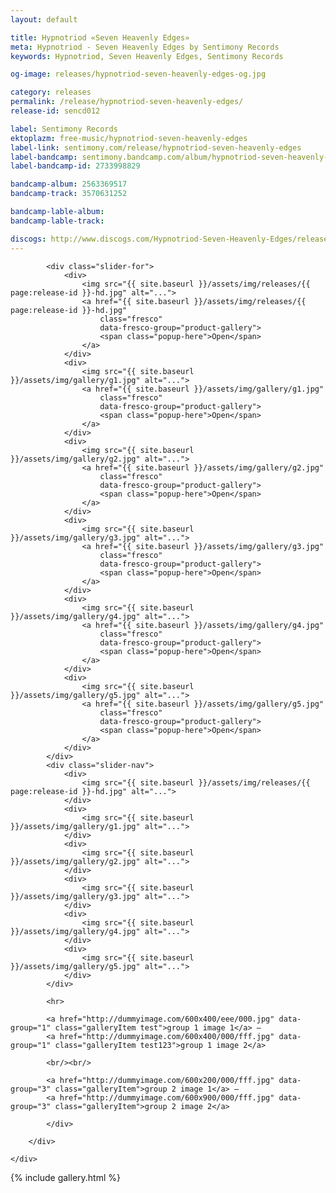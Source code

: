 ```yaml
---
layout: default

title: Hypnotriod «Seven Heavenly Edges»
meta: Hypnotriod - Seven Heavenly Edges by Sentimony Records
keywords: Hypnotriod, Seven Heavenly Edges, Sentimony Records

og-image: releases/hypnotriod-seven-heavenly-edges-og.jpg

category: releases
permalink: /release/hypnotriod-seven-heavenly-edges/
release-id: sencd012

label: Sentimony Records
ektoplazm: free-music/hypnotriod-seven-heavenly-edges
label-link: sentimony.com/release/hypnotriod-seven-heavenly-edges
label-bandcamp: sentimony.bandcamp.com/album/hypnotriod-seven-heavenly-edges
label-bandcamp-id: 2733998829

bandcamp-album: 2563369517
bandcamp-track: 3570631252

bandcamp-lable-album: 
bandcamp-lable-track: 

discogs: http://www.discogs.com/Hypnotriod-Seven-Heavenly-Edges/release/3618882
---
```


<!-- Tracklist:

01. Hypnotriod - Seven Heavenly Edges [125bmp] 
02. Hypnotriod - Sour Jazz [115bmp] 
03. Hypnotriod - Tale-teller (Irukanji Rmx) [125bmp] 
04. Hypnotriod - Vavel'ero Sea (Tentura Remix) [115bmp] 
05. Hypnotriod - The Sleep Detector (Unusual Cosmic Process Remix) [120bmp] -->

<div class="container">
    <div class="row">
        <div class="col-sm-8 col-sm-offset-4">
            <div class="slick">

            <div class="slider-for">
                <div>
                    <img src="{{ site.baseurl }}/assets/img/releases/{{ page:release-id }}-hd.jpg" alt="...">
                    <a href="{{ site.baseurl }}/assets/img/releases/{{ page:release-id }}-hd.jpg"
                        class="fresco"
                        data-fresco-group="product-gallery">
                        <span class="popup-here">Open</span>
                    </a>
                </div>
                <div>
                    <img src="{{ site.baseurl }}/assets/img/gallery/g1.jpg" alt="...">
                    <a href="{{ site.baseurl }}/assets/img/gallery/g1.jpg"
                        class="fresco"
                        data-fresco-group="product-gallery">
                        <span class="popup-here">Open</span>
                    </a>
                </div>
                <div>
                    <img src="{{ site.baseurl }}/assets/img/gallery/g2.jpg" alt="...">
                    <a href="{{ site.baseurl }}/assets/img/gallery/g2.jpg"
                        class="fresco"
                        data-fresco-group="product-gallery">
                        <span class="popup-here">Open</span>
                    </a>
                </div>
                <div>
                    <img src="{{ site.baseurl }}/assets/img/gallery/g3.jpg" alt="...">
                    <a href="{{ site.baseurl }}/assets/img/gallery/g3.jpg"
                        class="fresco"
                        data-fresco-group="product-gallery">
                        <span class="popup-here">Open</span>
                    </a>
                </div>
                <div>
                    <img src="{{ site.baseurl }}/assets/img/gallery/g4.jpg" alt="...">
                    <a href="{{ site.baseurl }}/assets/img/gallery/g4.jpg"
                        class="fresco"
                        data-fresco-group="product-gallery">
                        <span class="popup-here">Open</span>
                    </a>
                </div>
                <div>
                    <img src="{{ site.baseurl }}/assets/img/gallery/g5.jpg" alt="...">
                    <a href="{{ site.baseurl }}/assets/img/gallery/g5.jpg"
                        class="fresco"
                        data-fresco-group="product-gallery">
                        <span class="popup-here">Open</span>
                    </a>
                </div>
            </div>
            <div class="slider-nav">
                <div>
                    <img src="{{ site.baseurl }}/assets/img/releases/{{ page:release-id }}-hd.jpg" alt="...">
                </div>
                <div>
                    <img src="{{ site.baseurl }}/assets/img/gallery/g1.jpg" alt="...">
                </div>
                <div>
                    <img src="{{ site.baseurl }}/assets/img/gallery/g2.jpg" alt="...">
                </div>
                <div>
                    <img src="{{ site.baseurl }}/assets/img/gallery/g3.jpg" alt="...">
                </div>
                <div>
                    <img src="{{ site.baseurl }}/assets/img/gallery/g4.jpg" alt="...">
                </div>
                <div>
                    <img src="{{ site.baseurl }}/assets/img/gallery/g5.jpg" alt="...">
                </div>
            </div>

            <hr>

            <a href="http://dummyimage.com/600x400/eee/000.jpg" data-group="1" class="galleryItem test">group 1 image 1</a> – 
            <a href="http://dummyimage.com/600x400/000/fff.jpg" data-group="1" class="galleryItem test123">group 1 image 2</a>

            <br/><br/>

            <a href="http://dummyimage.com/600x200/000/fff.jpg" data-group="3" class="galleryItem">group 2 image 1</a> – 
            <a href="http://dummyimage.com/600x900/000/fff.jpg" data-group="3" class="galleryItem">group 2 image 2</a>

            </div>

        </div>

    </div>
</div>

<div id="small-dialog" class="zoom-anim-dialog mfp-hide">
    {% include gallery.html %}
</div>
